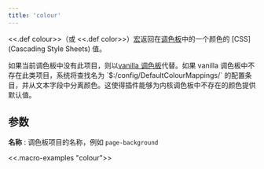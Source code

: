 ```yaml
---
title: 'colour'
---
```


<<.def colour>>（或 <<.def color>>）[宏](Macros)返回在[调色板](ColourPalettes)中的一个颜色的 [CSS](Cascading Style Sheets) 值。

如果当前调色板中没有此项目，则以[vanilla 调色板]($:/palettes/Vanilla)代替。如果 vanilla 调色板中不存在此类项目，系统将查找名为 `$:/config/DefaultColourMappings/<colour-name>` 的配置条目，并从文本字段中分离颜色。这使得插件能够为内核调色板中不存在的颜色提供默认值。

## 参数

**名称**
: 调色板项目的名称，例如 `page-background`

<<.macro-examples "colour">>
